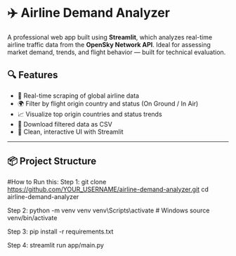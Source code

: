 # ✈️ Airline Demand Analyzer

A professional web app built using **Streamlit**, which analyzes real-time airline traffic data from the **OpenSky Network API**. Ideal for assessing market demand, trends, and flight behavior — built for technical evaluation.

## 🔍 Features

- 🔄 Real-time scraping of global airline data
- 🌍 Filter by flight origin country and status (On Ground / In Air)
- 📈 Visualize top origin countries and status trends
- 💾 Download filtered data as CSV
- 🚀 Clean, interactive UI with Streamlit

---

## 📦 Project Structure
#How to Run this: 
Step 1:
git clone https://github.com/YOUR_USERNAME/airline-demand-analyzer.git
cd airline-demand-analyzer

Step 2:
python -m venv venv
venv\\Scripts\\activate        # Windows
source venv/bin/activate 

Step 3:
pip install -r requirements.txt

Step 4:
streamlit run app/main.py

